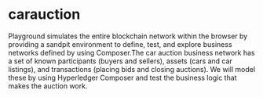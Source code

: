 # carauction


Playground simulates the entire blockchain network within the browser by providing a sandpit
environment to define, test, and explore business networks defined by using Composer.The car auction business network has a set of known participants (buyers and sellers), assets (cars and
car listings), and transactions (placing bids and closing auctions). We will model these by using
Hyperledger Composer and test the business logic that makes the auction work.
